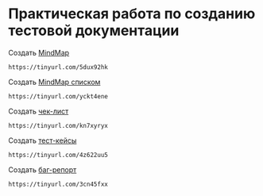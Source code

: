 # Практическая работа по созданию тестовой документации
Создать [MindMap](https://tinyurl.com/5dux92hk)
```
https://tinyurl.com/5dux92hk
```
Создать [MindMap списком](https://tinyurl.com/yckt4ene)
```
https://tinyurl.com/yckt4ene
```
Создать [чек-лист](https://tinyurl.com/kn7xyryx)
```
https://tinyurl.com/kn7xyryx
```
Создать [тест-кейсы](https://tinyurl.com/4z622uu5)
```
https://tinyurl.com/4z622uu5
```
Создать [баг-репорт](https://tinyurl.com/3cn45fxx)
```
https://tinyurl.com/3cn45fxx
